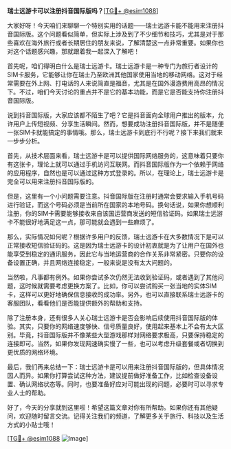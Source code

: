 **瑞士远游卡可以注册抖音国际版吗？**[[TG💪+ @esim1088](https://t.me/s/esim1088)]

大家好呀！今天咱们来聊聊一个特别实用的话题——瑞士远游卡能不能用来注册抖音国际版。这个问题看似简单，但实际上涉及到了不少细节和技巧，尤其是对于那些喜欢在海外旅行或者长期居住的朋友来说，了解清楚这一点非常重要。如果你也对这个话题感兴趣，那就跟着我一起深入了解吧！

首先呢，咱们得明白什么是瑞士远游卡。瑞士远游卡是一种专门为旅行者设计的SIM卡服务，它能够让你在瑞士乃至欧洲其他国家使用当地的移动网络。这对于经常需要在外上网、打电话的人来说简直是福音，尤其是在国外漫游费用高昂的情况下。不过，咱们今天讨论的重点并不是它的基本功能，而是它是否能支持你注册抖音国际版。

说到抖音国际版，大家应该都不陌生了吧？它是抖音面向全球用户推出的版本，允许用户上传短视频、分享生活瞬间。然而，想要成功注册抖音国际版，并不是随便一张SIM卡就能搞定的事情哦。那么，瑞士远游卡到底行不行呢？接下来我们就来一步步分析。

首先，从技术层面来看，瑞士远游卡是可以提供国际网络服务的，这意味着只要你有这张卡，理论上就可以通过手机访问互联网。而抖音国际版作为一个依赖于网络的应用程序，自然也是可以通过这种方式登录的。所以，在理论上，瑞士远游卡是完全可以用来注册抖音国际版的。

但是，这里有一个小问题需要注意。抖音国际版在注册时通常会要求输入手机号码进行验证，而这个号码必须是当前所在国家的本地号码。换句话说，如果你想顺利注册，你的SIM卡需要能够接收来自该国运营商发送的短信验证码。如果瑞士远游卡不能很好地满足这一点，那可能就会遇到一些麻烦了。

那么，实际情况如何呢？根据许多用户的反馈，瑞士远游卡在大多数情况下是可以正常接收短信验证码的。这是因为瑞士远游卡的设计初衷就是为了让用户在国外也能享受到稳定的通讯服务，因此它与当地运营商的合作关系非常紧密。只要你的设备设置正确，并且网络连接稳定，一般来说是没有太大问题的。

当然啦，凡事都有例外。如果你尝试多次仍然无法收到验证码，或者遇到了其他问题，这时候就需要考虑更换方案了。比如，你可以尝试购买一张当地的实体SIM卡，这样可以更好地确保信息接收的成功率。另外，也可以直接联系瑞士远游卡的客服团队，看看他们是否能提供额外的帮助和支持。

除了注册本身，还有很多人关心瑞士远游卡是否会影响后续使用抖音国际版的体验。其实，只要你的网络速度够快、信号质量良好，使用起来基本上不会有太大区别。毕竟，抖音国际版并不像某些大型游戏那样对网络要求极高，只要保持稳定的连接即可。当然，如果你发现网速确实慢了一些，也可以考虑升级套餐或者切换到更优质的网络环境。

最后，我们再来总结一下：瑞士远游卡是可以用来注册抖音国际版的，但具体情况因人而异。如果你打算尝试这种方法，建议提前做好准备工作，比如检查设备设置、确认网络状态等。同时，也要准备好应对可能出现的问题，必要时可以寻求专业人士的帮助。

好了，今天的分享就到这里啦！希望这篇文章对你有所帮助。如果你还有其他疑问，欢迎随时留言交流。记得关注我们的频道，了解更多关于旅行、科技以及生活方式的小贴士哦！

[[TG💪+ @esim1088](https://t.me/s/esim1088) ![Image](https://i.postimg.cc/4NQfJmqS/Snipaste-2025-05-13-00-14-12.png)]